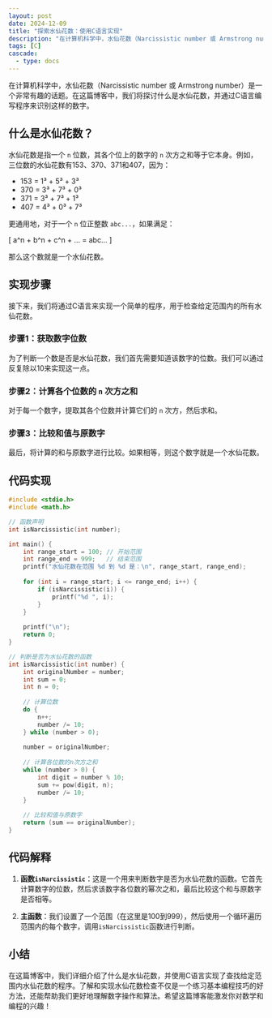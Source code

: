 ```yaml
---
layout: post
date: 2024-12-09
title: "探索水仙花数：使用C语言实现"
description: "在计算机科学中，水仙花数（Narcissistic number 或 Armstrong number）是一个非常有趣的话题。在这篇博客中，我们将探讨什么是水仙花数，并通过C语言编写程序来识别这样的数字。"
tags: [C]
cascade:
  - type: docs
---
```


在计算机科学中，水仙花数（Narcissistic number 或 Armstrong number）是一个非常有趣的话题。在这篇博客中，我们将探讨什么是水仙花数，并通过C语言编写程序来识别这样的数字。

## 什么是水仙花数？

水仙花数是指一个 `n` 位数，其各个位上的数字的 `n` 次方之和等于它本身。例如，三位数的水仙花数有153、370、371和407，因为：

- 153 = 1³ + 5³ + 3³
- 370 = 3³ + 7³ + 0³
- 371 = 3³ + 7³ + 1³
- 407 = 4³ + 0³ + 7³

更通用地，对于一个 `n` 位正整数 `abc...`，如果满足：

\[ a^n + b^n + c^n + ... = abc... \]

那么这个数就是一个水仙花数。

## 实现步骤

接下来，我们将通过C语言来实现一个简单的程序，用于检查给定范围内的所有水仙花数。

### 步骤1：获取数字位数

为了判断一个数是否是水仙花数，我们首先需要知道该数字的位数。我们可以通过反复除以10来实现这一点。

### 步骤2：计算各个位数的 `n` 次方之和

对于每一个数字，提取其各个位数并计算它们的 `n` 次方，然后求和。

### 步骤3：比较和值与原数字

最后，将计算的和与原数字进行比较。如果相等，则这个数字就是一个水仙花数。

## 代码实现

```c
#include <stdio.h>
#include <math.h>

// 函数声明
int isNarcissistic(int number);

int main() {
    int range_start = 100; // 开始范围
    int range_end = 999;   // 结束范围
    printf("水仙花数在范围 %d 到 %d 是：\n", range_start, range_end);
    
    for (int i = range_start; i <= range_end; i++) {
        if (isNarcissistic(i)) {
            printf("%d ", i);
        }
    }
    
    printf("\n");
    return 0;
}

// 判断是否为水仙花数的函数
int isNarcissistic(int number) {
    int originalNumber = number;
    int sum = 0;
    int n = 0;
    
    // 计算位数
    do {
        n++;
        number /= 10;
    } while (number > 0);
    
    number = originalNumber;
    
    // 计算各位数的n次方之和
    while (number > 0) {
        int digit = number % 10;
        sum += pow(digit, n);
        number /= 10;
    }
    
    // 比较和值与原数字
    return (sum == originalNumber);
}
```

## 代码解释

1. **函数`isNarcissistic`**：这是一个用来判断数字是否为水仙花数的函数。它首先计算数字的位数，然后求该数字各位数的幂次之和，最后比较这个和与原数字是否相等。

2. **主函数**：我们设置了一个范围（在这里是100到999），然后使用一个循环遍历范围内的每个数字，调用`isNarcissistic`函数进行判断。

## 小结

在这篇博客中，我们详细介绍了什么是水仙花数，并使用C语言实现了查找给定范围内水仙花数的程序。了解和实现水仙花数检查不仅是一个练习基本编程技巧的好方法，还能帮助我们更好地理解数字操作和算法。希望这篇博客能激发你对数学和编程的兴趣！